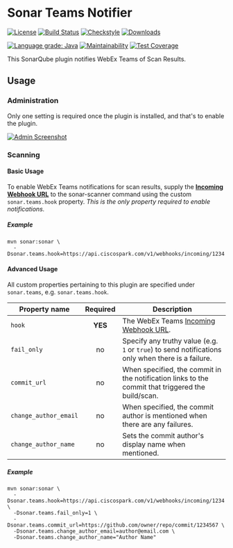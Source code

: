 # Sonar Teams Notifier

[![License](https://img.shields.io/github/license/aensley/sonar-teams-notifier)](LICENSE)
[![Build Status](https://travis-ci.com/aensley/sonar-teams-notifier.svg?branch=master)](https://travis-ci.com/aensley/sonar-teams-notifier)
[![Checkstyle](https://img.shields.io/badge/checkstyle-google-blue?style=flat&logoWidth=8&logo=data:image/png;base64,iVBORw0KGgoAAAANSUhEUgAAAAgAAAAQBAMAAADZpCNOAAAAFVBMVEVvcm3/AAD/sLX/zAD/1Nf/6gD88cWfIbEzAAAAAXRSTlMAQObYZgAAACxJREFUCNdjcHFSUmJAEGAQGmxsTIBIDUs2Y2BLS0tgYEhLA2oRFAQSjAIMACYODUYHdu83AAAAAElFTkSuQmCC)](https://checkstyle.sourceforge.io/google_style.html)
[![Downloads](https://img.shields.io/github/downloads/aensley/sonar-teams-notifier/total)](https://github.com/aensley/sonar-teams-notifier/releases)

[![Language grade: Java](https://img.shields.io/lgtm/grade/java/g/aensley/sonar-teams-notifier.svg?logo=lgtm&logoWidth=18)](https://lgtm.com/projects/g/aensley/sonar-teams-notifier/context:java)
[![Maintainability](https://api.codeclimate.com/v1/badges/29bdfe58f74e805ece51/maintainability)](https://codeclimate.com/github/aensley/sonar-teams-notifier/maintainability)
[![Test Coverage](https://api.codeclimate.com/v1/badges/29bdfe58f74e805ece51/test_coverage)](https://codeclimate.com/github/aensley/sonar-teams-notifier/test_coverage)

This SonarQube plugin notifies WebEx Teams of Scan Results.


## Usage


### Administration

Only one setting is required once the plugin is installed, and that's to enable the plugin.

[![Admin Screenshot](docs/sonar-teams-admin.png)](docs/sonar-teams-admin.png)


### Scanning


#### Basic Usage

To enable WebEx Teams notifications for scan results, supply the [**Incoming Webhook URL**](https://apphub.webex.com/integrations/incoming-webhooks-cisco-systems) to the sonar-scanner command using the custom `sonar.teams.hook` property. _This is the only property required to enable notifications._


##### Example

```ShellSession
mvn sonar:sonar \
  -Dsonar.teams.hook=https://api.ciscospark.com/v1/webhooks/incoming/1234
```


#### Advanced Usage

All custom properties pertaining to this plugin are specified under `sonar.teams`, e.g. `sonar.teams.hook`.

| Property name | Required | Description |
| ------------- | :------: | ----------- |
| `hook` | **YES** | The WebEx Teams [Incoming Webhook URL](https://apphub.webex.com/integrations/incoming-webhooks-cisco-systems). |
| `fail_only` | no | Specify any truthy value (e.g. `1` or `true`) to send notifications only when there is a failure. |
| `commit_url` | no | When specified, the commit in the notification links to the commit that triggered the build/scan. |
| `change_author_email` | no | When specified, the commit author is mentioned when there are any failures. |
| `change_author_name` | no | Sets the commit author's display name when mentioned. |


##### Example

```ShellSession
mvn sonar:sonar \
  -Dsonar.teams.hook=https://api.ciscospark.com/v1/webhooks/incoming/1234 \
  -Dsonar.teams.fail_only=1 \
  -Dsonar.teams.commit_url=https://github.com/owner/repo/commit/1234567 \
  -Dsonar.teams.change_author_email=author@email.com \
  -Dsonar.teams.change_author_name="Author Name"
```
